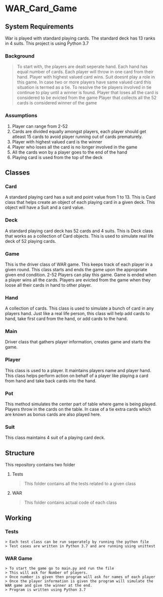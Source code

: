 # WAR_Card_Game
## System Requirements
War is played with standard playing cards. The standard deck has 13 ranks in 4 suits.
This project is using Python 3.7

### Background
 > To start with, the players are dealt seperate hand. Each hand has equal number of cards.
 > Each player will throw in one card from their hand.
 > Player with highest valued card wins. Suit doesnt play a role in this game.
 > In case two or more players have same valued card this situation is termed as a tie. To resolve the tie players involved in tie
    continue to play until a winner is found.
 > Player that loses all the card is considered to be evicted from the game
 > Player that collects all the 52 cards is considered winner of the game
 
### Assumptions
  1) Player can range from 2-52
  2) Cards are divided equally amongst players, each player should get atleast 15 cards to avoid player running out of cards prematurely. 
  3) Player with highest valued card is the winner
  4) Player who loses all the card is no longer involved in the game
  5) All the cards won by a player goes to the end of the hand
  6) Playing card is used from the top of the deck
 
 ## Classes
 ### Card
  A standard playing card has a suit and point value from 1 to 13. This is Card class that helps create an object of each playing     card in a given deck. This object will have a Suit and a card value.
 ### Deck
  A standard playing card deck has 52 cards and 4 suits. This is Deck class that works as a collection of Card objects. This is used to simulate real life deck of 52 playing cards. 
### Game
This is the driver class of WAR game. This keeps track of each player in a given round.
This class starts and ends the game upon the appropriate given end condition.
2-52 Players can play this game. Game is ended when a player wins all the cards.
Players are evicted from the game when they loose all their cards in hand to other
player. 
 ### Hand
  A collection of cards. This class is used to simulate a bunch of card in any players hand. Just like a real life person, this class will help add cards to hand, take first card from the hand, or add cards to the hand.
 ### Main
  Driver class that gathers player information, creates game and starts the game.
 ### Player 
  This class is used to a player. It maintains players name and player hand. This class helps perform action on behalf of a player like playing a card from hand and take back cards into the hand.
 ### Pot
  This method simulates the center part of table where game is being played. Players throw in the cards on the table. In case of a tie extra cards which are known as bonus cards are also played here.
 ### Suit
  This class maintains 4 suit of a playing card deck.

## Structure

This repository contains two folder 
1) Tests
    > This folder contains all the tests related to a given class
2) WAR
    > This folder contains actual code of each class
    
## Working
### Tests
    > Each test class can be run seperately by running the python file
    > Test cases are written in Python 3.7 and are running using unittest
    
### WAR Game
    > To start the game go to main.py and run the file
    > This will ask for Number of players.
    > Once number is given then program will ask for names of each player
    > Once the player information is given the program will simulate the WAR game and give the winner at the end.  
    > Program is written using Python 3.7

